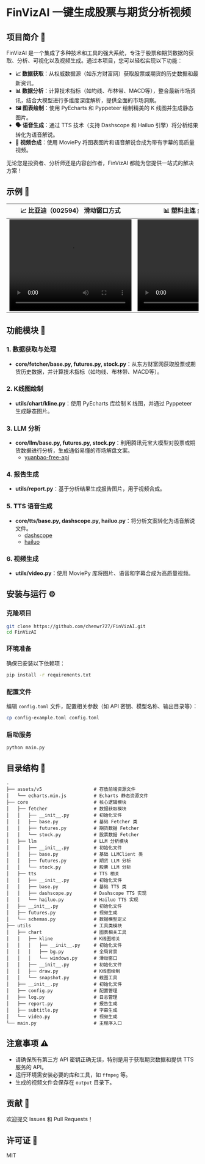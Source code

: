 # FinVizAI 一键生成股票与期货分析视频

## 项目简介 🎥
FinVizAI 是一个集成了多种技术和工具的强大系统，专注于股票和期货数据的获取、分析、可视化以及视频生成。通过本项目，您可以轻松实现以下功能：

- **📈 数据获取**：从权威数据源（如东方财富网）获取股票或期货的历史数据和最新资讯。
- **📊 数据分析**：计算技术指标（如均线、布林带、MACD等），整合最新市场资讯，结合大模型进行多维度深度解析，提供全面的市场洞察。
- **🖼️ 图表绘制**：使用 PyEcharts 和 Pyppeteer 绘制精美的 K 线图并生成静态图片。
- **🗣️ 语音生成**：通过 TTS 技术（支持 Dashscope 和 Hailuo 引擎）将分析结果转化为语音解说。
- **🎥 视频合成**：使用 MoviePy 将图表图片和语音解说合成为带有字幕的高质量视频。

无论您是投资者、分析师还是内容创作者，FinVizAI 都能为您提供一站式的解决方案！

## 示例 📂

<table>
    <thead>
        <tr>
            <th align="center"><g-emoji class="g-emoji" alias="chart_with_upwards_trend">📈</g-emoji> 比亚迪（002594） 滑动窗口方式</th>
            <th align="center"><g-emoji class="g-emoji" alias="bar_chart">📊</g-emoji> 塑料主连 全局背景方式</th>
        </tr>
    </thead>
    <tbody>
        <tr>
            <td align="center">
                <video controls width="320" height="240" src="https://github.com/user-attachments/assets/b4d4ecf8-4a5c-455d-a635-1df0b627ff16"></video>
            </td>
            <td align="center">
                <video controls width="320" height="240" src="https://github.com/user-attachments/assets/abdbfea1-61b9-47f2-beb0-d716cefa805b"></video>
            </td>
        </tr>
    </tbody>
</table>

## 功能模块 🤖

### 1. 数据获取与处理
- **core/fetcher/base.py, futures.py, stock.py**：从东方财富网获取股票或期货历史数据，并计算技术指标（如均线、布林带、MACD等）。

### 2. K线图绘制
- **utils/chart/kline.py**：使用 PyEcharts 库绘制 K 线图，并通过 Pyppeteer 生成静态图片。

### 3. LLM 分析
- **core/llm/base.py, futures.py, stock.py**：利用腾讯元宝大模型对股票或期货数据进行分析，生成通俗易懂的市场解盘文案。
  - [yuanbao-free-api](https://github.com/chenwr727/yuanbao-free-api.git)

### 4. 报告生成
- **utils/report.py**：基于分析结果生成报告图片，用于视频合成。

### 5. TTS 语音生成
- **core/tts/base.py, dashscope.py, hailuo.py**：将分析文案转化为语音解说文件。
  - [dashscope](https://help.aliyun.com/zh/model-studio/developer-reference/cosyvoice-python-api)
  - [hailuo](https://github.com/LLM-Red-Team/minimax-free-api.git)

### 6. 视频生成
- **utils/video.py**：使用 MoviePy 库将图片、语音和字幕合成为高质量视频。

## 安装与运行 ⚙️

### 克隆项目
```bash
git clone https://github.com/chenwr727/FinVizAI.git
cd FinVizAI
```

### 环境准备
确保已安装以下依赖项：
```bash
pip install -r requirements.txt
```

### 配置文件
编辑 `config.toml` 文件，配置相关参数（如 API 密钥、模型名称、输出目录等）：
```bash
cp config-example.toml config.toml
```

### 启动服务
```bash
python main.py
```

## 目录结构 📁
```
.
├── assets/v5                   # 存放前端资源文件
│   └── echarts.min.js          # Echarts 静态资源文件
├── core                        # 核心逻辑模块
│   ├── fetcher                 # 数据获取模块
│   │   ├── __init__.py         # 初始化文件
│   │   ├── base.py             # 基础 Fetcher 类
│   │   ├── futures.py          # 期货数据 Fetcher
│   │   └── stock.py            # 股票数据 Fetcher
│   ├── llm                     # LLM 分析模块
│   │   ├── __init__.py         # 初始化文件
│   │   ├── base.py             # 基础 LLMClient 类
│   │   ├── futures.py          # 期货 LLM 分析
│   │   └── stock.py            # 股票 LLM 分析
│   ├── tts                     # TTS 相关
│   │   ├── __init__.py         # 初始化文件
│   │   ├── base.py             # 基础 TTS 类
│   │   ├── dashscope.py        # Dashscope TTS 实现
│   │   └── hailuo.py           # Hailuo TTS 实现
│   ├── __init__.py             # 初始化文件
│   ├── futures.py              # 视频生成
│   └── schemas.py              # 数据模型定义
├── utils                       # 工具类模块
│   ├── chart                   # 图表相关工具
│   │   ├── kline               # K线图相关
│   │   │   ├── __init__.py     # 初始化文件
│   │   │   ├── bg.py           # 全局背景
│   │   │   └── windows.py      # 滑动窗口
│   │   ├── __init__.py         # 初始化文件
│   │   ├── draw.py             # K线图绘制
│   │   └── snapshot.py         # 截图工具
│   ├── __init__.py             # 初始化文件
│   ├── config.py               # 配置管理
│   ├── log.py                  # 日志管理
│   ├── report.py               # 报告生成
│   ├── subtitle.py             # 字幕生成
│   └── video.py                # 视频生成
└── main.py                     # 主程序入口
```

## 注意事项 ⚠️
- 请确保所有第三方 API 密钥正确无误，特别是用于获取期货数据和提供 TTS 服务的 API。
- 运行环境需安装必要的库和工具，如 `ffmpeg` 等。
- 生成的视频文件会保存在 `output` 目录下。

## 贡献 🤝
欢迎提交 Issues 和 Pull Requests！

## 许可证 📜
MIT